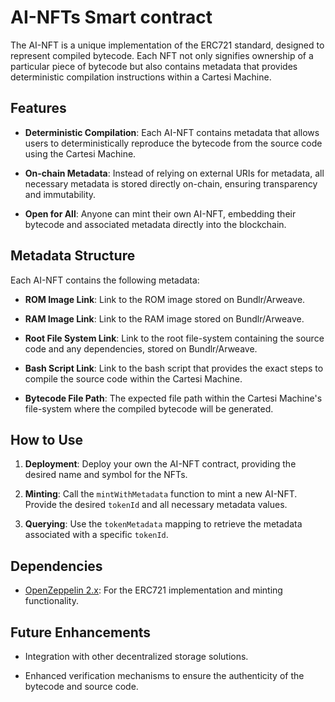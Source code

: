 # AI-NFTs Smart contract

The AI-NFT is a unique implementation of the ERC721 standard, designed to represent compiled bytecode. Each NFT not only signifies ownership of a particular piece of bytecode but also contains metadata that provides deterministic compilation instructions within a Cartesi Machine.

## Features

- **Deterministic Compilation**: Each AI-NFT contains metadata that allows users to deterministically reproduce the bytecode from the source code using the Cartesi Machine.
  
- **On-chain Metadata**: Instead of relying on external URIs for metadata, all necessary metadata is stored directly on-chain, ensuring transparency and immutability.

- **Open for All**: Anyone can mint their own AI-NFT, embedding their bytecode and associated metadata directly into the blockchain.

## Metadata Structure

Each AI-NFT contains the following metadata:

- **ROM Image Link**: Link to the ROM image stored on Bundlr/Arweave.
  
- **RAM Image Link**: Link to the RAM image stored on Bundlr/Arweave.
  
- **Root File System Link**: Link to the root file-system containing the source code and any dependencies, stored on Bundlr/Arweave.
  
- **Bash Script Link**: Link to the bash script that provides the exact steps to compile the source code within the Cartesi Machine.
  
- **Bytecode File Path**: The expected file path within the Cartesi Machine's file-system where the compiled bytecode will be generated.

## How to Use

1. **Deployment**: Deploy your own the AI-NFT contract, providing the desired name and symbol for the NFTs.

2. **Minting**: Call the `mintWithMetadata` function to mint a new AI-NFT. Provide the desired `tokenId` and all necessary metadata values.

3. **Querying**: Use the `tokenMetadata` mapping to retrieve the metadata associated with a specific `tokenId`.

## Dependencies

- [OpenZeppelin 2.x](https://docs.openzeppelin.com/contracts/2.x/): For the ERC721 implementation and minting functionality.

## Future Enhancements

- Integration with other decentralized storage solutions.
  
- Enhanced verification mechanisms to ensure the authenticity of the bytecode and source code.
